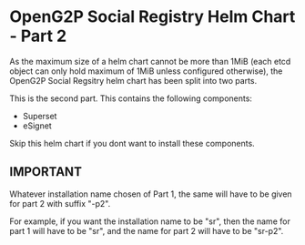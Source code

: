 # OpenG2P Social Registry Helm Chart - Part 2

As the maximum size of a helm chart cannot be more than 1MiB
(each etcd object can only hold maximum of 1MiB unless configured otherwise),
the OpenG2P Social Regsitry helm chart has been split into two parts.

This is the second part. This contains the following components:

- Superset
- eSignet

Skip this helm chart if you dont want to install these components.

## IMPORTANT

Whatever installation name chosen of Part 1, the same will have to be given for part 2 with suffix "-p2".

For example, if you want the installation name to be "sr", then the name for part 1 will have to be "sr", and the name for part 2 will have to be "sr-p2".
